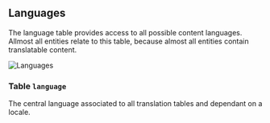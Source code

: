 Languages
---------------------------------------

The language table provides access to all possible content languages. Allmost all entities relate to this table, because almost all entities contain translatable content.

![Languages](dist/erm-shopware-core-system-language.svg)


### Table `language`

The central language associated to all translation tables and dependant on a locale.


